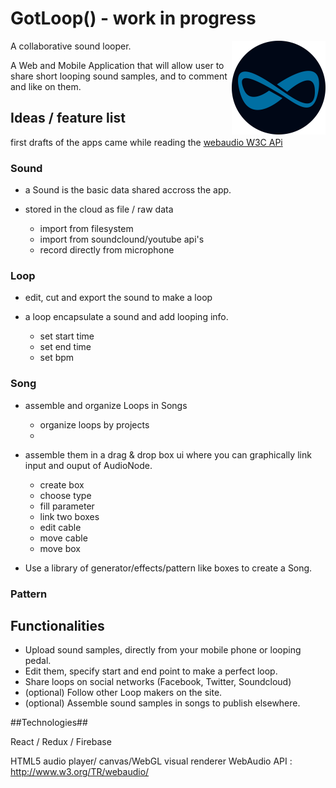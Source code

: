 # GotLoop() - work in progress

<img src="assets/gotloop-icon.png" alt="GotLoop Logo" width="150" height="150" style="float:right"/>

A collaborative sound looper.

A Web and Mobile Application that will allow user to share short looping sound samples, and to comment and like on them.

## Ideas / feature list

first drafts of the apps came while reading the [webaudio W3C APi](http://www.w3.org/TR/webaudio)

### Sound

* a Sound is the basic data shared accross the app.
* stored in the cloud as file / raw data

  * import from filesystem
  * import from soundclound/youtube api's
  * record directly from microphone

### Loop

* edit, cut and export the sound to make a loop
* a loop encapsulate a sound and add looping info.

  * set start time
  * set end time
  * set bpm

### Song
* assemble and organize Loops in Songs

  * organize loops by projects
  *

* assemble them in a drag & drop box ui where you can graphically link input and ouput of AudioNode.

  * create box
  * choose type
  * fill parameter
  * link two boxes
  * edit cable
  * move cable
  * move box

* Use a library of generator/effects/pattern like boxes to create a Song.


### Pattern

## Functionalities

* Upload sound samples, directly from your mobile phone or looping pedal.
* Edit them, specify start and end point to make a perfect loop.
* Share loops on social networks  (Facebook, Twitter, Soundcloud)
* (optional) Follow other Loop makers on the site.
* (optional) Assemble sound samples in songs to publish elsewhere.

##Technologies##

React / Redux / Firebase

HTML5
 audio player/
 canvas/WebGL visual renderer
 WebAudio API : http://www.w3.org/TR/webaudio/


